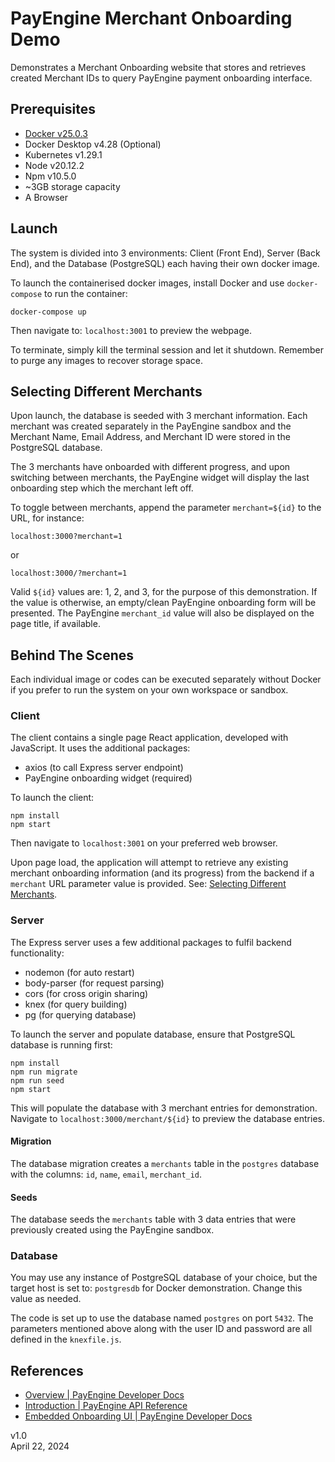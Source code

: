 # PayEngine Merchant Onboarding Demo

Demonstrates a Merchant Onboarding website that stores and retrieves created Merchant IDs to query PayEngine payment onboarding interface.

## Prerequisites

- [Docker v25.0.3](https://www.docker.com/)
- Docker Desktop v4.28 (Optional)
- Kubernetes v1.29.1
- Node v20.12.2
- Npm v10.5.0
- ~3GB storage capacity
- A Browser

## Launch

The system is divided into 3 environments: Client (Front End), Server (Back End), and the Database (PostgreSQL) each having their own docker image.

To launch the containerised docker images, install Docker and use `docker-compose` to run the container:

```
docker-compose up
```

Then navigate to: `localhost:3001` to preview the webpage.

To terminate, simply kill the terminal session and let it shutdown. Remember to purge any images to recover storage space.

## Selecting Different Merchants

Upon launch, the database is seeded with 3 merchant information. Each merchant was created separately in the PayEngine sandbox and the Merchant Name, Email Address, and Merchant ID were stored in the PostgreSQL database.

The 3 merchants have onboarded with different progress, and upon switching between merchants, the PayEngine widget will display the last onboarding step which the merchant left off.

To toggle between merchants, append the parameter `merchant=${id}` to the URL, for instance:

```
localhost:3000?merchant=1
```

or

```
localhost:3000/?merchant=1
```

Valid `${id}` values are: 1, 2, and 3, for the purpose of this demonstration. If the value is otherwise, an empty/clean PayEngine onboarding form will be presented. The PayEngine `merchant_id` value will also be displayed on the page title, if available.

## Behind The Scenes

Each individual image or codes can be executed separately without Docker if you prefer to run the system on your own workspace or sandbox.

### Client

The client contains a single page React application, developed with JavaScript. It uses the additional packages:

- axios (to call Express server endpoint)
- PayEngine onboarding widget (required)

To launch the client:

```
npm install
npm start
```

Then navigate to `localhost:3001` on your preferred web browser. 

Upon page load, the application will attempt to retrieve any existing merchant onboarding information (and its progress) from the backend if a `merchant` URL parameter value is provided. See: [Selecting Different Merchants](#selecting-different-merchants).

### Server

The Express server uses a few additional packages to fulfil backend functionality:

- nodemon (for auto restart)
- body-parser (for request parsing)
- cors (for cross origin sharing)
- knex (for query building)
- pg (for querying database)

To launch the server and populate database, ensure that PostgreSQL database is running first:

```
npm install
npm run migrate
npm run seed
npm start
```

This will populate the database with 3 merchant entries for demonstration. Navigate to `localhost:3000/merchant/${id}` to preview the database entries.

#### Migration 

The database migration creates a `merchants` table in the `postgres` database with the columns: `id`, `name`, `email`, `merchant_id`.

#### Seeds

The database seeds the `merchants` table with 3 data entries that were previously created using the PayEngine sandbox.

### Database 

You may use any instance of PostgreSQL database of your choice, but the target host is set to: `postgresdb` for Docker demonstration. Change this value as needed.

The code is set up to use the database named `postgres` on port `5432`. The parameters mentioned above along with the user ID and password are all defined in the `knexfile.js`. 

## References
- [Overview | PayEngine Developer Docs](https://docs.payengine.co/payengine-developer-docs)
- [Introduction | PayEngine API Reference](https://docs.payengine.co/payengine-api-reference)
- [Embedded Onboarding UI | PayEngine Developer Docs](https://docs.payengine.co/payengine-developer-docs/merchant-onboarding/embedded-onboarding-ui)

v1.0  
April 22, 2024